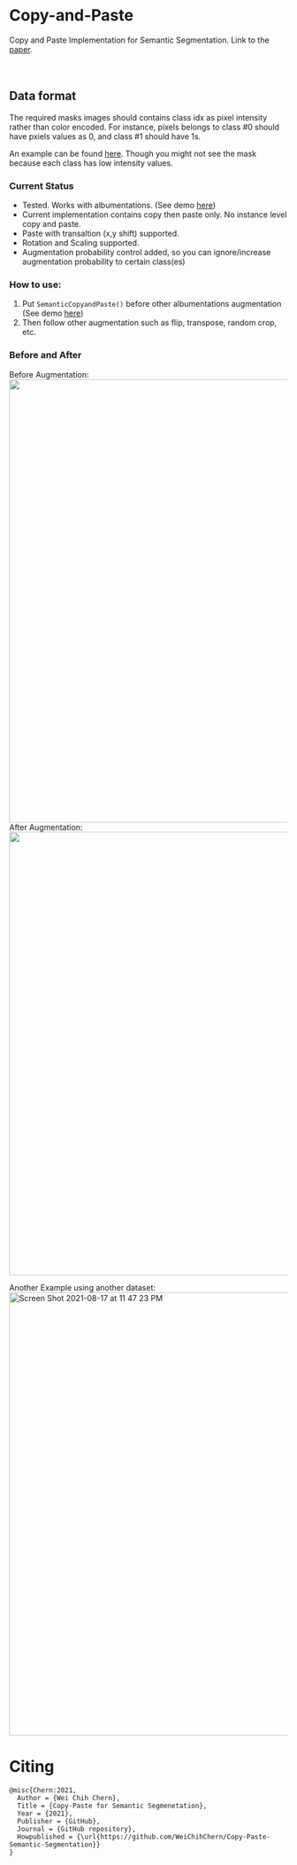# Copy-and-Paste
Copy and Paste Implementation for Semantic Segmentation. Link to the [paper](https://arxiv.org/abs/2012.07177). </br>
</br>
</br>

## Data format
The required masks images should contains class idx as pixel intensity rather than color encoded.
For instance, pixels belongs to class #0 should have pxiels values as 0, and class #1 should have 1s.

An example can be found [here](https://github.com/WeiChihChern/Copy-Paste-Semantic-Segmentation/tree/master/Example/data/train_mask "here"). Though you might not see the mask because each class has low intensity values.
</br>



### Current Status
- Tested. Works with albumentations. (See demo [here](https://github.com/WeiChihChern/copy-and-paste/blob/main/Example/Demo.ipynb "here"))
- Current implementation contains copy then paste only. No instance level copy and paste.
- Paste with transaltion (x,y shift) supported.
- Rotation and Scaling supported.
- Augmentation probability control added, so you can ignore/increase augmentation probability to certain class(es) 

### How to use:
1.  Put `SemanticCopyandPaste()` before other albumentations augmentation (See demo [here](https://github.com/WeiChihChern/copy-and-paste/blob/main/Example/Demo.ipynb "here"))
2. Then follow other augmentation such as flip, transpose, random crop, etc.


### Before and After
Before Augmentation: </br>
<img src="https://user-images.githubusercontent.com/40074617/113963987-9a385a00-97f8-11eb-8ee3-6c3f0bbdb426.png" width="800"> </br>
After Augmentation: </br>
<img src="https://user-images.githubusercontent.com/40074617/114114686-581e1f80-98af-11eb-8e34-45dfea8344cc.png" width="800"> </br>

Another Example using another dataset: </br>
<img width="800" alt="Screen Shot 2021-08-17 at 11 47 23 PM" src="https://user-images.githubusercontent.com/40074617/129833869-e9e1b184-1de2-43c8-a9ff-79e1d1570c72.png"> </br>


# Citing
    @misc{Chern:2021,
      Author = {Wei Chih Chern},
      Title = {Copy-Paste for Semantic Segmenetation},
      Year = {2021},
      Publisher = {GitHub},
      Journal = {GitHub repository},
      Howpublished = {\url{https://github.com/WeiChihChern/Copy-Paste-Semantic-Segmentation}}
    }
